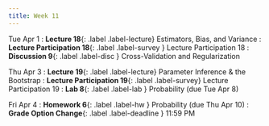 ```yaml
---
title: Week 11
---
```



Tue Apr 1
: **Lecture 18**{: .label .label-lecture} Estimators, Bias, and Variance
: **Lecture Participation 18**{: .label .label-survey } Lecture Participation 18
: **Discussion 9**{: .label .label-disc } Cross-Validation and Regularization

Thu Apr 3
: **Lecture 19**{: .label .label-lecture} Parameter Inference & the Bootstrap
: **Lecture Participation 19**{: .label .label-survey} Lecture Participation 19
: **Lab 8**{: .label .label-lab }  Probability (due Tue Apr 8)
<!-- : **Exam Prep 8**{: .label .label-examprep } Probability and Bias-Variance -->

Fri Apr 4
: **Homework 6**{: .label .label-hw } Probability (due Thu Apr 10)
: **Grade Option Change**{: .label .label-deadline } 11:59 PM